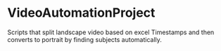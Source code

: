# VideoAutomationProject
Scripts that split landscape video based on excel Timestamps and then converts to portrait by finding subjects automatically. 
